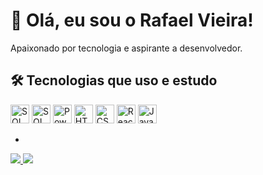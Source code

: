 # 👋 Olá, eu sou o Rafael Vieira!

Apaixonado por tecnologia e aspirante a desenvolvedor.

## 🛠️ Tecnologias que uso e estudo

<div>
  <!-- SQL -->
  <img src="https://img.icons8.com/fluency/48/sql.png" height="30" width="30" alt="SQL logo" />

  <!-- Postgres -->
  <img src="https://cdn.jsdelivr.net/gh/devicons/devicon/icons/postgresql/postgresql-original.svg" height="30" width="30" alt="SQL logo" />

  <!-- Power BI -->
  <img src="https://upload.wikimedia.org/wikipedia/commons/c/cf/New_Power_BI_Logo.svg" height="30" width="30" alt="Power BI logo" />

  <!-- HTML -->
  <img src="https://cdn.jsdelivr.net/gh/devicons/devicon/icons/html5/html5-original.svg" height="30" width="30" alt="HTML5 logo" />

  <!-- CSS -->
  <img src="https://cdn.jsdelivr.net/gh/devicons/devicon/icons/css3/css3-original.svg" height="30" width="30" alt="CSS3 logo" />

  <!-- ReactJS -->
  <img src="https://cdn.jsdelivr.net/gh/devicons/devicon/icons/react/react-original.svg" height="30" width="30" alt="React logo" />

  <!-- JavaScript -->
  <img src="https://cdn.jsdelivr.net/gh/devicons/devicon/icons/javascript/javascript-original.svg" height="30" width="30" alt="JavaScript logo" />
</div>

-

  <a href="mailto:rafaelovieira.dev@gmail.com">
    <img src="https://img.shields.io/badge/Gmail-EA4335?style=for-the-badge&logo=gmail&logoColor=white" />
  </a>
  <a href="https://www.linkedin.com/in/rafaelovieira">
    <img src="https://img.shields.io/badge/LinkedIn-0A66C2?style=for-the-badge&logo=linkedin&logoColor=white" />
  </a>
